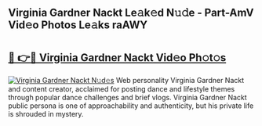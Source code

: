 ## Virginia Gardner Nackt Le𝚊k𝚎d N𝚞𝚍e - Part-AmV Vid𝚎o Photos Le𝚊ks raAWY

# <h2><a href="http://fbaxha3.evod.top/?m=Virginia+Gardner+Nackt">🔗 👉🔴 Virginia Gardner Nackt Vid𝚎o Ph𝚘t𝚘s</a></h2>

[![Virginia Gardner Nackt N𝚞d𝚎s](https://i.imgur.com/8V9OHl7.gif)](http://fbaxha3.evod.top/?m=Virginia+Gardner+Nackt)
Web personality Virginia Gardner Nackt and content creator, acclaimed for posting dance and lifestyle themes through popular dance challenges and brief vlogs. Virginia Gardner Nackt public persona is one of approachability and authenticity, but his private life is shrouded in mystery. 
